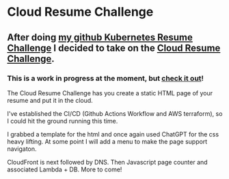 # Cloud Resume Challenge

## After doing [my github Kubernetes Resume Challenge](https://github.com/warmmike/kubernetes-resume-challenge) I decided to take on the [Cloud Resume Challenge](https://cloudresumechallenge.dev/docs/the-challenge/aws/).

### This is a work in progress at the moment, but [check it out](http://www.mikecarman.cloud.s3-website-us-east-1.amazonaws.com/)!

The Cloud Resume Challenge has you create a static HTML page of your resume and put it in the cloud.

I've established the CI/CD (Github Actions Workflow and AWS terraform), so I could hit the ground running this time.

I grabbed a template for the html and once again used ChatGPT for the css heavy lifting.  At some point I will add a menu to make the page support navigaton.

CloudFront is next followed by DNS.  Then Javascript page counter and associated Lambda + DB.  More to come!